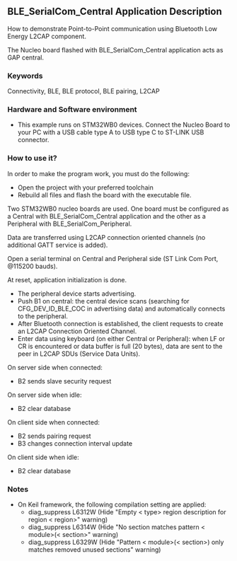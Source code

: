 ## __BLE_SerialCom_Central Application Description__

How to demonstrate Point-to-Point communication using Bluetooth Low Energy L2CAP component. 

The Nucleo board flashed with BLE_SerialCom_Central application acts as GAP central.


### __Keywords__

Connectivity, BLE, BLE protocol, BLE pairing, L2CAP


### __Hardware and Software environment__

  - This example runs on STM32WB0 devices.
    Connect the Nucleo Board to your PC with a USB cable type A to USB type C to ST-LINK USB connector.


### __How to use it?__

In order to make the program work, you must do the following:

  - Open the project with your preferred toolchain 
  - Rebuild all files and flash the board with the executable file.
 
Two STM32WB0 nucleo boards are used. One board must be configured as a Central with BLE_SerialCom_Central application and the other as a Peripheral with BLE_SerialCom_Peripheral.

Data are transferred using L2CAP connection oriented channels (no additional GATT service is added).

Open a serial terminal on Central and Peripheral side (ST Link Com Port, @115200 bauds).

At reset, application initialization is done.

  - The peripheral device starts advertising.
  - Push B1 on central: the central device scans (searching for CFG_DEV_ID_BLE_COC in advertising data) and automatically  connects to the peripheral. 
  - After Bluetooth connection is established, the client requests to create an L2CAP Connection Oriented Channel. 
  - Enter data using keyboard (on either Central or Peripheral): when LF or CR is encountered or data buffer is full (20 bytes), data are sent to the peer in L2CAP SDUs (Service Data Units).
 
On server side when connected:

  - B2 sends slave security request

On server side when idle:

  - B2 clear database
    
On client side when connected:

  - B2 sends pairing request
  - B3 changes connection interval update
    
On client side when idle:

  - B2 clear database

### __Notes__
                                            
 - On Keil framework, the following compilation setting are applied:
   - diag_suppress L6312W          (Hide "Empty < type> region description for region < region>" warning)
   - diag_suppress L6314W          (Hide "No section matches pattern < module>(< section>" warning)
   - diag_suppress L6329W          (Hide "Pattern < module>(< section>) only matches removed unused sections" warning)
